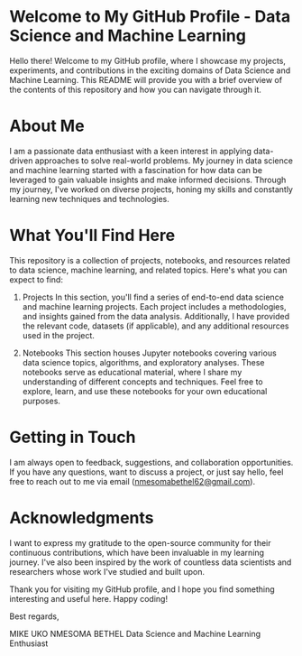 # Welcome to My GitHub Profile - Data Science and Machine Learning

Hello there! Welcome to my GitHub profile, where I showcase my projects, experiments, and contributions in the exciting domains of Data Science and Machine Learning. This README will provide you with a brief overview of the contents of this repository and how you can navigate through it.

# About Me
I am a passionate data enthusiast with a keen interest in applying data-driven approaches to solve real-world problems. My journey in data science and machine learning started with a fascination for how data can be leveraged to gain valuable insights and make informed decisions. Through my journey, I've worked on diverse projects, honing my skills and constantly learning new techniques and technologies.

# What You'll Find Here
This repository is a collection of projects, notebooks, and resources related to data science, machine learning, and related topics. Here's what you can expect to find:

1. Projects
In this section, you'll find a series of end-to-end data science and machine learning projects. Each project includes a methodologies, and insights gained from the data analysis. Additionally, I have provided the relevant code, datasets (if applicable), and any additional resources used in the project.

2. Notebooks
This section houses Jupyter notebooks covering various data science topics, algorithms, and exploratory analyses. These notebooks serve as educational material, where I share my understanding of different concepts and techniques. Feel free to explore, learn, and use these notebooks for your own educational purposes.



# Getting in Touch
I am always open to feedback, suggestions, and collaboration opportunities. If you have any questions, want to discuss a project, or just say hello, feel free to reach out to me via email (nmesomabethel62@gmail.com).

# Acknowledgments
I want to express my gratitude to the open-source community for their continuous contributions, which have been invaluable in my learning journey. I've also been inspired by the work of countless data scientists and researchers whose work I've studied and built upon.

Thank you for visiting my GitHub profile, and I hope you find something interesting and useful here. Happy coding!

Best regards,

MIKE UKO NMESOMA BETHEL
Data Science and Machine Learning Enthusiast







